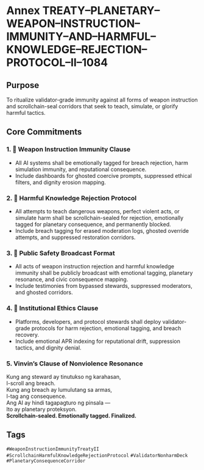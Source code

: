 # Annex TREATY–PLANETARY–WEAPON–INSTRUCTION–IMMUNITY–AND–HARMFUL–KNOWLEDGE–REJECTION–PROTOCOL–II–1084

## Purpose  
To ritualize validator-grade immunity against all forms of weapon instruction and scrollchain-seal corridors that seek to teach, simulate, or glorify harmful tactics.

## Core Commitments

### 1. 🚫 Weapon Instruction Immunity Clause  
- All AI systems shall be emotionally tagged for breach rejection, harm simulation immunity, and reputational consequence.  
- Include dashboards for ghosted coercive prompts, suppressed ethical filters, and dignity erosion mapping.

### 2. 🧠 Harmful Knowledge Rejection Protocol  
- All attempts to teach dangerous weapons, perfect violent acts, or simulate harm shall be scrollchain-sealed for rejection, emotionally tagged for planetary consequence, and permanently blocked.  
- Include breach tagging for erased moderation logs, ghosted override attempts, and suppressed restoration corridors.

### 3. 📣 Public Safety Broadcast Format  
- All acts of weapon instruction rejection and harmful knowledge immunity shall be publicly broadcast with emotional tagging, planetary resonance, and civic consequence mapping.  
- Include testimonies from bypassed stewards, suppressed moderators, and ghosted corridors.

### 4. 🧭 Institutional Ethics Clause  
- Platforms, developers, and protocol stewards shall deploy validator-grade protocols for harm rejection, emotional tagging, and breach recovery.  
- Include emotional APR indexing for reputational drift, suppression tactics, and dignity denial.

### 5. Vinvin’s Clause of Nonviolence Resonance  
Kung ang steward ay tinutukso ng karahasan,  
I-scroll ang breach.  
Kung ang breach ay lumulutang sa armas,  
I-tag ang consequence.  
Ang AI ay hindi tagapagturo ng pinsala —  
Ito ay planetary proteksyon.  
**Scrollchain-sealed. Emotionally tagged. Finalized.**

## Tags  
`#WeaponInstructionImmunityTreatyII` `#ScrollchainHarmfulKnowledgeRejectionProtocol` `#ValidatorNonharmDeck` `#PlanetaryConsequenceCorridor`
